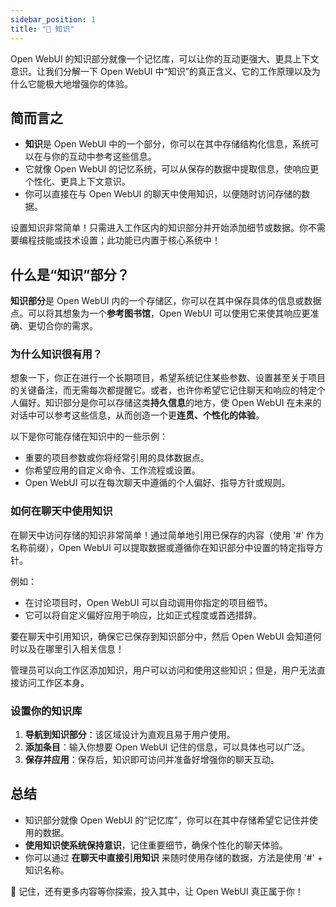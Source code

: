```yaml
---
sidebar_position: 1
title: "🧠 知识"
---
```


 Open WebUI 的知识部分就像一个记忆库，可以让你的互动更强大、更具上下文意识。让我们分解一下 Open WebUI 中“知识”的真正含义、它的工作原理以及为什么它能极大地增强你的体验。

## 简而言之

- **知识**是 Open WebUI 中的一个部分，你可以在其中存储结构化信息，系统可以在与你的互动中参考这些信息。
- 它就像 Open WebUI 的记忆系统，可以从保存的数据中提取信息，使响应更个性化、更具上下文意识。
- 你可以直接在与 Open WebUI 的聊天中使用知识，以便随时访问存储的数据。

设置知识非常简单！只需进入工作区内的知识部分并开始添加细节或数据。你不需要编程技能或技术设置；此功能已内置于核心系统中！

## 什么是“知识”部分？

**知识部分**是 Open WebUI 内的一个存储区，你可以在其中保存具体的信息或数据点。可以将其想象为一个**参考图书馆**，Open WebUI 可以使用它来使其响应更准确、更切合你的需求。

### 为什么知识很有用？

想象一下，你正在进行一个长期项目，希望系统记住某些参数、设置甚至关于项目的关键备注，而无需每次都提醒它。或者，也许你希望它记住聊天和响应的特定个人偏好。知识部分是你可以存储这类**持久信息**的地方，使 Open WebUI 在未来的对话中可以参考这些信息，从而创造一个更**连贯、个性化的体验**。

以下是你可能存储在知识中的一些示例：

- 重要的项目参数或你将经常引用的具体数据点。
- 你希望应用的自定义命令、工作流程或设置。
- Open WebUI 可以在每次聊天中遵循的个人偏好、指导方针或规则。

### 如何在聊天中使用知识

在聊天中访问存储的知识非常简单！通过简单地引用已保存的内容（使用 '#' 作为名称前缀），Open WebUI 可以提取数据或遵循你在知识部分中设置的特定指导方针。

例如：

- 在讨论项目时，Open WebUI 可以自动调用你指定的项目细节。
- 它可以将自定义偏好应用于响应，比如正式程度或首选措辞。

要在聊天中引用知识，确保它已保存到知识部分中，然后 Open WebUI 会知道何时以及在哪里引入相关信息！

管理员可以向工作区添加知识，用户可以访问和使用这些知识；但是，用户无法直接访问工作区本身。

### 设置你的知识库

1. **导航到知识部分**：该区域设计为直观且易于用户使用。
2. **添加条目**：输入你想要 Open WebUI 记住的信息，可以具体也可以广泛。
3. **保存并应用**：保存后，知识即可访问并准备好增强你的聊天互动。

## 总结

- 知识部分就像 Open WebUI 的“记忆库”，你可以在其中存储希望它记住并使用的数据。
- **使用知识使系统保持意识**，记住重要细节，确保个性化的聊天体验。
- 你可以通过 **在聊天中直接引用知识** 来随时使用存储的数据，方法是使用 '#' + 知识名称。

🌟 记住，还有更多内容等你探索，投入其中，让 Open WebUI 真正属于你！

